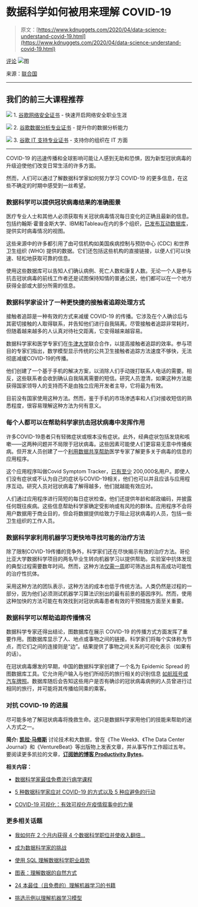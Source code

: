 # 数据科学如何被用来理解 COVID-19

> 原文：[https://www.kdnuggets.com/2020/04/data-science-understand-covid-19.html](https://www.kdnuggets.com/2020/04/data-science-understand-covid-19.html)

[评论](#comments) ![图](../Images/26153262742fe1700914291e6178dcde.png)

来源：[联合国](https://www.un.org/development/desa/indigenouspeoples/covid-19.html)

* * *

## 我们的前三大课程推荐

![](../Images/0244c01ba9267c002ef39d4907e0b8fb.png) 1\. [谷歌网络安全证书](https://www.kdnuggets.com/google-cybersecurity) - 快速开启网络安全职业生涯

![](../Images/e225c49c3c91745821c8c0368bf04711.png) 2\. [谷歌数据分析专业证书](https://www.kdnuggets.com/google-data-analytics) - 提升你的数据分析能力

![](../Images/0244c01ba9267c002ef39d4907e0b8fb.png) 3\. [谷歌 IT 支持专业证书](https://www.kdnuggets.com/google-itsupport) - 支持你的组织在 IT 方面

* * *

COVID-19 的迅速传播和全球影响可能让人感到无助和恐惧，因为新型冠状病毒的升级迫使他们改变日常生活的许多方面。

然而，人们可以通过了解数据科学家如何努力学习 COVID-19 的更多信息，在这些不确定的时期中感受到一丝希望。

### 数据科学可以提供冠状病毒结果的准确图景

医疗专业人士和其他人必须获取有关冠状病毒情况每日变化的正确且最新的信息。包括约翰斯·霍普金斯大学、IBM和Tableau在内的多个组织，[已发布互动数据库](https://www.zdnet.com/article/how-to-track-the-coronavirus-dashboard-delivers-real-time-view-of-the-deadly-virus/)，提供实时病毒情况的视图。

这些来源中的许多都引用了由可信机构如美国疾病控制与预防中心 (CDC) 和世界卫生组织 (WHO) 提供的数据。它们还包括这些机构的直接链接，以便人们可以快速、轻松地获取可靠的信息。

使用这些数据库可以告知人们确认病例、死亡人数和康复人数。无论一个人是参与抗击冠状病毒的前线工作者还是试图保持知情的普通公民，他们都可以在一个地方获得全部或大部分所需的信息。

### 数据科学家设计了一种更快捷的接触者追踪处理方式

接触者追踪是一种有效的方式来减缓 COVID-19 的传播。它涉及在个人确诊后与其密切接触的人取得联系，并告知他们进行自我隔离。尽管接触者追踪非常耗时，但随着越来越多的人认真对待社交距离，它变得越来越容易。

数据科学家和医学专家们在[牛津大学](http://www.ox.ac.uk/news/2020-03-17-infectious-disease-experts-provide-evidence-coronavirus-mobile-app-instant-contact)联合合作，以提高接触者追踪的效率。参与项目的专家们指出，数学模型显示传统的公共卫生接触者追踪方法速度不够快，无法彻底减缓COVID-19的传播。

他们创建了一个基于手机的解决方案，以消除人们手动拨打联系人电话的需要。相反，这些联系者会收到确认自我隔离需要的短信。研究人员澄清，如果这种方法能获得国家领导人的支持而不是由独立应用开发者主导，它将最为有效。

目前没有国家使用这种方法。然而，鉴于手机的市场渗透率和人们对接收短信的熟悉程度，很容易理解这种方法为何有意义。

### 每个人都可以在帮助科学家抗击冠状病毒中发挥作用

许多COVID-19患者只有轻微症状或根本没有症状。此外，经典症状包括发烧和咳嗽——这两种问题并不局限于冠状病毒。这些因素可能使人们更容易无意中传播疾病。但开发人员创建了一个[利用数据共享帮助](https://www.techradar.com/news/this-covid-19-tracking-app-lets-you-help-scientists-study-the-coronavirus)医学专家了解更多关于病毒的信息的应用程序。

这个应用程序叫做Covid Symptom Tracker，[已有至少](https://www.techradar.com/news/this-covid-19-tracking-app-lets-you-help-scientists-study-the-coronavirus) 200,000名用户。即使人们没有症状或不认为自己的症状与COVID-19相关，他们也可以并且应该与应用程序互动。研究人员对冠状病毒了解得越多，他们就越能有效应对。

人们通过应用程序进行简短的每日症状检查。他们还提供年龄和邮政编码，并披露任何既往疾病。这些信息帮助科学家确定受影响或有风险的群体。应用程序不会将用户数据用于商业目的，但会将数据提供给致力于阻止冠状病毒的人员，包括一些卫生组织的工作人员。

### 数据科学家利用机器学习更快地寻找可能的治疗方法

除了限制COVID-19传播的竞争外，科学家们还在尽快揭示有效的治疗方法。哥伦比亚大学数据科学项目的两名毕业生转向机器学习以提供帮助。实验室中抗体发现的典型过程需要数年时间。然而，这种方法[仅需一周](https://datascience.columbia.edu/dsi-alumni-use-machine-learning-discover-coronavirus-treatments)即可筛选出具有高成功可能性的治疗性抗体。

采用这种方法的团队表示，这种方法的成本也低于传统方法。人类仍然是过程的一部分，因为他们必须测试机器学习算法识别出的最有前景的基因序列。然而，使用这种加快的方法可能在有效找到对冠状病毒患者有效的干预措施方面至关重要。

### 数据科学可以帮助追踪传播情况

数据科学专家还得出结论，图数据库在展示 COVID-19 的传播方式方面发挥了重要作用。图数据库显示了人、地点或事物之间的链接。科学家们将每个实体称为节点，而它们之间的连接则是“边”。结果提供了事物之间关系的可视化表示（如果有的话）。

在冠状病毒爆发的早期，中国的数据科学家创建了一个名为 Epidemic Spread 的图数据库工具。它允许用户输入与他们所经历的旅行相关的识别信息 [如航班号或汽车牌照](https://www.datanami.com/2020/03/12/tracking-the-spread-of-coronavirus-with-graph-databases/)。数据库随后会告知这些用户是否有确诊的冠状病毒病例的人员曾进行过相同的旅行，并可能将其传播给同乘的乘客。

### 对抗 COVID-19 的进展

尽可能多地了解冠状病毒将挽救生命。这只是数据科学家用他们的技能来帮助的迷人方式之一。

**简介: [凯拉·马修斯](http://productivitybytes.com/subscribe-to-productivity-bytes/)** 讨论技术和大数据，曾在《The Week》、《The Data Center Journal》和《VentureBeat》等出版物上发表文章，并从事写作工作超过五年。要阅读更多凯拉的文章，[**订阅她的博客 Productivity Bytes**](http://productivitybytes.com/subscribe-to-productivity-bytes/)。

**相关内容：**

+   [数据科学家最佳免费流行病学课程](/2020/04/epidemiology-data-scientists.html)

+   [5 种数据科学家应对 COVID-19 的方式以及 5 种应避免的行动](/2020/04/5-ways-data-scientists-can-help-covid-19.html)

+   [COVID-19 可视化：有效可视化在疫情叙事中的力量](/2020/03/covid-19-visualized.html)

### 更多相关话题

+   [我如何在 2 个月内获得 4 个数据科学职位并使收入翻倍…](https://www.kdnuggets.com/2021/01/data-science-offers-doubled-income-2-months.html)

+   [成为数据科学家的挑战](https://www.kdnuggets.com/2022/02/data-scientist-challenges.html)

+   [使用 SQL 理解数据科学职业趋势](https://www.kdnuggets.com/using-sql-to-understand-data-science-career-trends)

+   [图表：理解数据的自然方式](https://www.kdnuggets.com/2022/10/manning-graphs-natural-way-understand-data.html)

+   [24 本最佳（且免费的）理解机器学习的书籍](https://www.kdnuggets.com/2020/03/24-best-free-books-understand-machine-learning.html)

+   [挑选示例以理解机器学习模型](https://www.kdnuggets.com/2022/11/picking-examples-understand-machine-learning-model.html)

